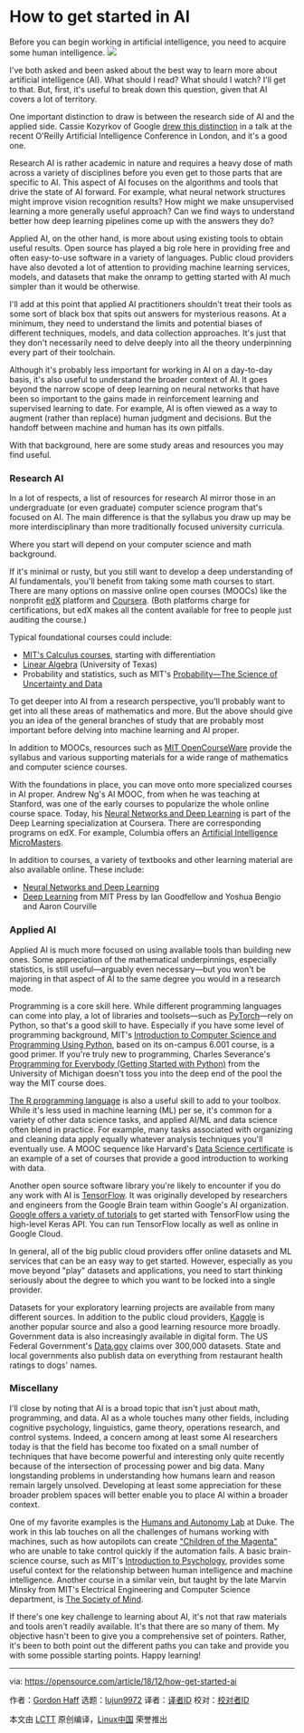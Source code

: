 [#]: collector: (lujun9972)
[#]: translator: (qhwdw)
[#]: reviewer: ( )
[#]: publisher: ( )
[#]: url: ( )
[#]: subject: (How to get started in AI)
[#]: via: (https://opensource.com/article/18/12/how-get-started-ai)
[#]: author: (Gordon Haff https://opensource.com/users/ghaff)

How to get started in AI
======
Before you can begin working in artificial intelligence, you need to acquire some human intelligence.
![](https://opensource.com/sites/default/files/styles/image-full-size/public/lead-images/brain-think-ai-intelligence-ccby.png?itok=C-gK01E_)

I've both asked and been asked about the best way to learn more about artificial intelligence (AI). What should I read? What should I watch? I'll get to that. But, first, it's useful to break down this question, given that AI covers a lot of territory.

One important distinction to draw is between the research side of AI and the applied side. Cassie Kozyrkov of Google [drew this distinction][1] in a talk at the recent O'Reilly Artificial Intelligence Conference in London, and it's a good one.

Research AI is rather academic in nature and requires a heavy dose of math across a variety of disciplines before you even get to those parts that are specific to AI. This aspect of AI focuses on the algorithms and tools that drive the state of AI forward. For example, what neural network structures might improve vision recognition results? How might we make unsupervised learning a more generally useful approach? Can we find ways to understand better how deep learning pipelines come up with the answers they do?

Applied AI, on the other hand, is more about using existing tools to obtain useful results. Open source has played a big role here in providing free and often easy-to-use software in a variety of languages. Public cloud providers have also devoted a lot of attention to providing machine learning services, models, and datasets that make the onramp to getting started with AI much simpler than it would be otherwise.

I'll add at this point that applied AI practitioners shouldn't treat their tools as some sort of black box that spits out answers for mysterious reasons. At a minimum, they need to understand the limits and potential biases of different techniques, models, and data collection approaches. It's just that they don't necessarily need to delve deeply into all the theory underpinning every part of their toolchain.

Although it's probably less important for working in AI on a day-to-day basis, it's also useful to understand the broader context of AI. It goes beyond the narrow scope of deep learning on neural networks that have been so important to the gains made in reinforcement learning and supervised learning to date. For example, AI is often viewed as a way to augment (rather than replace) human judgment and decisions. But the handoff between machine and human has its own pitfalls.

With that background, here are some study areas and resources you may find useful.

### Research AI

In a lot of respects, a list of resources for research AI mirror those in an undergraduate (or even graduate) computer science program that's focused on AI. The main difference is that the syllabus you draw up may be more interdisciplinary than more traditionally focused university curricula.

Where you start will depend on your computer science and math background.

If it's minimal or rusty, but you still want to develop a deep understanding of AI fundamentals, you'll benefit from taking some math courses to start. There are many options on massive online open courses (MOOCs) like the nonprofit [edX][2] platform and [Coursera][3]. (Both platforms charge for certifications, but edX makes all the content available for free to people just auditing the course.)

Typical foundational courses could include:

+ [MIT's Calculus courses][22], starting with differentiation
+ [Linear Algebra][23] (University of Texas)
+ Probability and statistics, such as MIT's [Probability—The Science of Uncertainty and Data][24]


To get deeper into AI from a research perspective, you'll probably want to get into all these areas of mathematics and more. But the above should give you an idea of the general branches of study that are probably most important before delving into machine learning and AI proper.

In addition to MOOCs, resources such as [MIT OpenCourseWare][4] provide the syllabus and various supporting materials for a wide range of mathematics and computer science courses.

With the foundations in place, you can move onto more specialized courses in AI proper. Andrew Ng's AI MOOC, from when he was teaching at Stanford, was one of the early courses to popularize the whole online course space. Today, his [Neural Networks and Deep Learning][5] is part of the Deep Learning specialization at Coursera. There are corresponding programs on edX. For example, Columbia offers an [Artificial Intelligence MicroMasters][6].

In addition to courses, a variety of textbooks and other learning material are also available online. These include:

  * [Neural Networks and Deep Learning][7]
  * [Deep Learning][8] from MIT Press by Ian Goodfellow and Yoshua Bengio and Aaron Courville

### Applied AI

Applied AI is much more focused on using available tools than building new ones. Some appreciation of the mathematical underpinnings, especially statistics, is still useful—arguably even necessary—but you won't be majoring in that aspect of AI to the same degree you would in a research mode.

Programming is a core skill here. While different programming languages can come into play, a lot of libraries and toolsets—such as [PyTorch][9]—rely on Python, so that's a good skill to have. Especially if you have some level of programming background, MIT's [Introduction to Computer Science and Programming Using Python][10], based on its on-campus 6.001 course, is a good primer. If you're truly new to programming, Charles Severance's [Programming for Everybody (Getting Started with Python)][11] from the University of Michigan doesn't toss you into the deep end of the pool the way the MIT course does.

[The R programming language][12] is also a useful skill to add to your toolbox. While it's less used in machine learning (ML) per se, it's common for a variety of other data science tasks, and applied AI/ML and data science often blend in practice. For example, many tasks associated with organizing and cleaning data apply equally whatever analysis techniques you'll eventually use. A MOOC sequence like Harvard's [Data Science certificate][13] is an example of a set of courses that provide a good introduction to working with data.

Another open source software library you're likely to encounter if you do any work with AI is [TensorFlow][14]. It was originally developed by researchers and engineers from the Google Brain team within Google's AI organization. [Google offers a variety of tutorials][15] to get started with TensorFlow using the high-level Keras API. You can run TensorFlow locally as well as online in Google Cloud.

In general, all of the big public cloud providers offer online datasets and ML services that can be an easy way to get started. However, especially as you move beyond "play" datasets and applications, you need to start thinking seriously about the degree to which you want to be locked into a single provider.

Datasets for your exploratory learning projects are available from many different sources. In addition to the public cloud providers, [Kaggle][16] is another popular source and also a good learning resource more broadly. Government data is also increasingly available in digital form. The US Federal Government's [Data.gov][17] claims over 300,000 datasets. State and local governments also publish data on everything from restaurant health ratings to dogs' names.

### Miscellany

I'll close by noting that AI is a broad topic that isn't just about math, programming, and data. AI as a whole touches many other fields, including cognitive psychology, linguistics, game theory, operations research, and control systems. Indeed, a concern among at least some AI researchers today is that the field has become too fixated on a small number of techniques that have become powerful and interesting only quite recently because of the intersection of processing power and big data. Many longstanding problems in understanding how humans learn and reason remain largely unsolved. Developing at least some appreciation for these broader problem spaces will better enable you to place AI within a broader context.

One of my favorite examples is the [Humans and Autonomy Lab][18] at Duke. The work in this lab touches on all the challenges of humans working with machines, such as how autopilots can create ["Children of the Magenta"][19] who are unable to take control quickly if the automation fails. A basic brain-science course, such as MIT's [Introduction to Psychology][20], provides some useful context for the relationship between human intelligence and machine intelligence. Another course in a similar vein, but taught by the late Marvin Minsky from MIT's Electrical Engineering and Computer Science department, is [The Society of Mind][21].

If there's one key challenge to learning about AI, it's not that raw materials and tools aren't readily available. It's that there are so many of them. My objective hasn't been to give you a comprehensive set of pointers. Rather, it's been to both point out the different paths you can take and provide you with some possible starting points. Happy learning!

--------------------------------------------------------------------------------

via: https://opensource.com/article/18/12/how-get-started-ai

作者：[Gordon Haff][a]
选题：[lujun9972][b]
译者：[译者ID](https://github.com/译者ID)
校对：[校对者ID](https://github.com/校对者ID)

本文由 [LCTT](https://github.com/LCTT/TranslateProject) 原创编译，[Linux中国](https://linux.cn/) 荣誉推出

[a]: https://opensource.com/users/ghaff
[b]: https://github.com/lujun9972
[1]: https://www.youtube.com/watch?v=RLtI7r3QUyY
[2]: https://www.edx.org/
[3]: https://www.coursera.org/
[4]: https://ocw.mit.edu/index.htm
[5]: https://www.coursera.org/learn/neural-networks-deep-learning
[6]: https://www.edx.org/micromasters/columbiax-artificial-intelligence
[7]: http://neuralnetworksanddeeplearning.com/
[8]: http://www.deeplearningbook.org/
[9]: https://pytorch.org/
[10]: https://www.edx.org/course/introduction-to-computer-science-and-programming-using-python
[11]: https://www.coursera.org/learn/python
[12]: https://www.r-project.org/about.html
[13]: https://www.edx.org/professional-certificate/harvardx-data-science
[14]: https://www.tensorflow.org/
[15]: https://www.tensorflow.org/tutorials/
[16]: https://www.kaggle.com/
[17]: https://www.data.gov/
[18]: https://hal.pratt.duke.edu/
[19]: https://99percentinvisible.org/episode/children-of-the-magenta-automation-paradox-pt-1/
[20]: https://ocw.mit.edu/courses/brain-and-cognitive-sciences/9-00sc-introduction-to-psychology-fall-2011/
[21]: https://ocw.mit.edu/courses/electrical-engineering-and-computer-science/6-868j-the-society-of-mind-fall-2011/
[22]: https://www.edx.org/course/calculus-1a-differentiation
[23]: https://www.edx.org/course/linear-algebra-foundations-to-frontiers
[24]: https://courses.edx.org/courses/course-v1:MITx+6.431x+3T2018/course/
